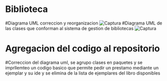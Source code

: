 # Biblioteca
#Diagrama UML correccion y reorganizacion
![Captura](https://github.com/DavosJar/Biblioteca/assets/166522585/c2a01907-0c9a-4842-95e4-337b875ecdb8)
#Diagrama UML de las clases que conforman al sistema de gestion de bibliotecas
![Captura](https://github.com/DavosJar/Biblioteca/assets/166522585/7c7b9df2-a643-43ff-947b-2608162b5716)
# Agregacion del codigo al repositorio
#Correccion del diagrama uml, se agrupo clases en paquetes
y se imprllemteo un codigo basico que permite pedir un prestamo mediante un ejemplar y su ide y se elimina de la lista de ejemplares del libro disponibles


